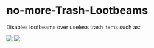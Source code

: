 # no-more-Trash-Lootbeams

Disables lootbeams over useless trash items such as:

<img src=https://teralore.com/items/icon_items/perfectcrestoftime_tex.png>
<img src=https://teralore.com/items/icon_items/refined_insecta13_tex.png>